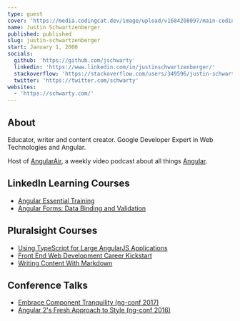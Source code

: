 ```yaml
---
type: guest
cover: 'https://media.codingcat.dev/image/upload/v1684208097/main-codingcatdev-photo/podcast-guest/justin-schwartzenberger.jpg'
name: Justin Schwartzenberger
published: published
slug: justin-schwartzenberger
start: January 1, 2000
socials:
  github: 'https://github.com/jschwarty'
  linkedin: 'https://www.linkedin.com/in/justinschwartzenberger/'
  stackoverflow: 'https://stackoverflow.com/users/349596/justin-schwartzenberger'
  twitter: 'https://twitter.com/schwarty'
websites:
  - 'https://schwarty.com/'
---
```


## About

Educator, writer and content creator. Google Developer Expert in Web Technologies and Angular.

Host of [AngularAir](http://angularair.com), a weekly video podcast about all things [Angular](https://angular.io).

## LinkedIn Learning Courses

- [Angular Essential Training](https://www.linkedin.com/learning/angular-essential-training)
- [Angular Forms: Data Binding and Validation](https://www.linkedin.com/learning/angular-2-forms-data-binding-and-validation)

## Pluralsight Courses

- [Using TypeScript for Large AngularJS Applications](https://www.pluralsight.com/courses/using-typescript-large-angularjs-apps)
- [Front End Web Development Career Kickstart](https://www.pluralsight.com/courses/front-end-web-development-career-kickstart)
- [Writing Content With Markdown](https://www.pluralsight.com/courses/writing-content-with-markdown)

## Conference Talks

- [Embrace Component Tranquility (ng-conf 2017)](https://youtu.be/d7fLYenKy-I)
- [Angular 2's Fresh Approach to Style (ng-conf 2016)](https://youtu.be/J5Bvy4KhIs0?list=PLOETEcp3DkCq788xapkP_OU-78jhTf68j)
